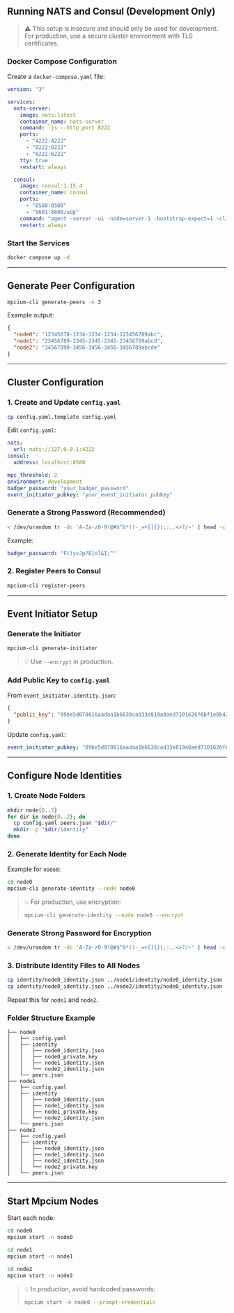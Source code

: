 ## Running NATS and Consul (Development Only)

> ⚠️ This setup is insecure and should only be used for development. For production, use a secure cluster environment with TLS certificates.

### Docker Compose Configuration

Create a `docker-compose.yaml` file:

```yaml
version: "3"

services:
  nats-server:
    image: nats:latest
    container_name: nats-server
    command: -js --http_port 8222
    ports:
      - "4222:4222"
      - "8222:8222"
      - "6222:6222"
    tty: true
    restart: always

  consul:
    image: consul:1.15.4
    container_name: consul
    ports:
      - "8500:8500"
      - "8601:8600/udp"
    command: "agent -server -ui -node=server-1 -bootstrap-expect=1 -client=0.0.0.0"
    restart: always
```

### Start the Services

```bash
docker compose up -d
```

---

## Generate Peer Configuration

```bash
mpcium-cli generate-peers -n 3
```

Example output:

```json
{
  "node0": "12345678-1234-1234-1234-123456789abc",
  "node1": "23456789-2345-2345-2345-23456789abcd",
  "node2": "34567890-3456-3456-3456-3456789abcde"
}
```

---

## Cluster Configuration

### 1. Create and Update `config.yaml`

```bash
cp config.yaml.template config.yaml
```

Edit `config.yaml`:

```yaml
nats:
  url: nats://127.0.0.1:4222
consul:
  address: localhost:8500

mpc_threshold: 2
environment: development
badger_password: "your_badger_password"
event_initiator_pubkey: "your_event_initiator_pubkey"
```

### Generate a Strong Password (Recommended)

```bash
< /dev/urandom tr -dc 'A-Za-z0-9!@#$^&*()-_=+[]{}|;:,.<>?/~' | head -c 16; echo
```

Example:

```yaml
badger_password: "F))ysJp?E]ol&I;^"
```

### 2. Register Peers to Consul

```bash
mpcium-cli register-peers
```

---

## Event Initiator Setup

### Generate the Initiator

```bash
mpcium-cli generate-initiator
```

> 💡 Use `--encrypt` in production.

### Add Public Key to `config.yaml`

From `event_initiator.identity.json`:

```json
{
  "public_key": "09be5d070816aadaa1b6638cad33e819a8aed7101626f6bf1e0b427412c3408a"
}
```

Update `config.yaml`:

```yaml
event_initiator_pubkey: "09be5d070816aadaa1b6638cad33e819a8aed7101626f6bf1e0b427412c3408a"
```

---

## Configure Node Identities

### 1. Create Node Folders

```bash
mkdir node{0..2}
for dir in node{0..2}; do
  cp config.yaml peers.json "$dir/"
  mkdir -p "$dir/identity"
done
```

### 2. Generate Identity for Each Node

Example for `node0`:

```bash
cd node0
mpcium-cli generate-identity --node node0
```

> 💡 For production, use encryption:
>
> ```bash
> mpcium-cli generate-identity --node node0 --encrypt
> ```

### Generate Strong Password for Encryption

```bash
< /dev/urandom tr -dc 'A-Za-z0-9!@#$^&*()-_=+[]{}|;:,.<>?/~' | head -c 16; echo
```

### 3. Distribute Identity Files to All Nodes

```bash
cp identity/node0_identity.json ../node1/identity/node0_identity.json
cp identity/node0_identity.json ../node2/identity/node0_identity.json
```

Repeat this for `node1` and `node2`.

### Folder Structure Example

```
├── node0
│   ├── config.yaml
│   ├── identity
│   │   ├── node0_identity.json
│   │   ├── node0_private.key
│   │   ├── node1_identity.json
│   │   └── node2_identity.json
│   └── peers.json
├── node1
│   ├── config.yaml
│   ├── identity
│   │   ├── node0_identity.json
│   │   ├── node1_identity.json
│   │   ├── node1_private.key
│   │   └── node2_identity.json
│   └── peers.json
├── node2
│   ├── config.yaml
│   ├── identity
│   │   ├── node0_identity.json
│   │   ├── node1_identity.json
│   │   ├── node2_identity.json
│   │   └── node2_private.key
│   └── peers.json
```

---

## Start Mpcium Nodes

Start each node:

```bash
cd node0
mpcium start -n node0
```

```bash
cd node1
mpcium start -n node1
```

```bash
cd node2
mpcium start -n node2
```

> 💡 In production, avoid hardcoded passwords:
>
> ```bash
> mpcium start -n node0 --prompt-credentials
> ```
